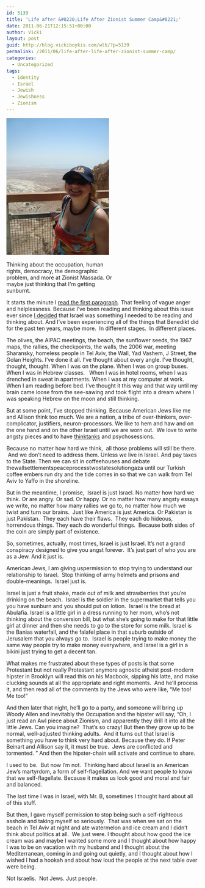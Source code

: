 ```yaml
---
id: 5139
title: 'Life after &#8220;Life After Zionist Summer Camp&#8221;'
date: 2011-06-21T12:15:51+00:00
author: Vicki
layout: post
guid: http://blog.vickiboykis.com/wlb/?p=5139
permalink: /2011/06/life-after-life-after-zionist-summer-camp/
categories:
  - Uncategorized
tags:
  - identity
  - Israel
  - Jewish
  - Jewishness
  - Zionism
---
```

<div id="attachment_5140" style="width: 279px" class="wp-caption aligncenter">
  <a href="https://raw.githubusercontent.com/veekaybee/wlb/gh-pages/assets/images/2011/06/DSC02502.jpg"><img class="size-full wp-image-5140" title="DSC02502" src="https://raw.githubusercontent.com/veekaybee/wlb/gh-pages/assets/images/2011/06/DSC02502.jpg" alt="" width="269" height="358" /></a>
  
  <p class="wp-caption-text">
    Thinking about the occupation, human rights, democracy, the demographic problem, and more at Zionist Massada. Or maybe just thinking that I'm getting sunburnt.
  </p>
</div>

<p style="text-align: center;">
  <p>
    It starts the minute I <a href="http://www.theawl.com/2011/06/life-after-zionist-summer-camp">read the first paragraph</a>. That feeling of vague anger and helplessness. Because I&#8217;ve been reading and thinking about this issue ever since <a href="http://blog.vickiboykis.com/wlb/2010/04/20/while-we-were-moving-to-an-undisclosed-location-near-the-pentagon-stuff-was-happening-in-the-real-world/" target="_blank">I decided</a> that Israel was something I needed to be reading and thinking about. And I&#8217;ve been experiencing all of the things that Benedikt did for the past ten years, maybe more.  In different stages.  In different places.
  </p>
  
  <p>
    The olives, the AIPAC meetings, the beach, the sunflower seeds, the 1967 maps, the rallies, the checkpoints, the walls, the 2006 war, meeting Sharansky, homeless people in Tel Aviv, the Wall, Yad Vashem, J Street, the Golan Heights. I&#8217;ve done it all. I&#8217;ve thought about every angle. I&#8217;ve thought, thought, thought. When I was on the plane. When I was on group buses. When I was in Hebrew classes.   When I was in hotel rooms, when I was drenched in sweat in apartments. When I was at my computer at work. When I am reading before bed. I&#8217;ve thought it this way and that way until my brain came loose from the see-sawing and took flight into a dream where I was speaking Hebrew on the moon and still thinking.
  </p>
  
  <p>
    But at some point, I&#8217;ve stopped thinking. Because American Jews like me and Allison think too much. We are a nation, a tribe of over-thinkers, over-complicator, justifiers, neuron-processors. We like to hem and haw and on the one hand and on the other Israel until we are worn out.  We love to write angsty pieces and to have <a href="http://www.nybooks.com/articles/archives/2010/jun/10/failure-american-jewish-establishment/" target="_blank">thinktanks</a> and psychosessions.
  </p>
  
  <p>
    Because no matter how hard we think,  all those problems will still be there.  And we don&#8217;t need to address them. Unless we live in Israel. And pay taxes to the State. Then we can sit in coffeehouses and debate thewallsettlementspeaceprocesstwostatesolutiongaza until our Turkish coffee embers run dry and the tide comes in so that we can walk from Tel Aviv to Yaffo in the shoreline.
  </p>
  
  <p>
    But in the meantime, I promise,  Israel is just Israel. No matter how hard we think. Or are angry. Or sad. Or happy. Or no matter how many angsty essays we write, no matter how many rallies we go to, no matter how much we twist and turn our brains.  Just like America is just America. Or Pakistan is just Pakistan.  They each have their flaws.  They each do hideous, horrendous things. They each do wonderful things.  Because both sides of the coin are simply part of existence.
  </p>
  
  <p>
    So, sometimes, actually, most times, Israel is just Israel. It&#8217;s not a grand conspiracy designed to give you angst forever.  It&#8217;s just part of who you are as a Jew. And it just is.
  </p>
  
  <p>
    American Jews, I am giving uspermission to stop trying to understand our relationship to Israel.  Stop thinking of army helmets and prisons and double-meanings.  Israel just is.
  </p>
  
  <p>
    Israel is just a fruit shake, made out of milk and strawberries that you&#8217;re drinking on the beach.  Israel is the soldier in the supermarket that tells you you have sunburn and you should put on lotion.  Israel is the bread at Abulafia. Israel is a little girl in a dress running to her mom, who&#8217;s not thinking about the conversion bill, but what she&#8217;s going to make for that little girl at dinner and then she needs to go to the store for some milk. Israel is the Banias waterfall, and the falafel place in that suburb outside of Jerusalem that you always go to.  Israel is people trying to make money the same way people try to make money everywhere, and Israel is a girl in a bikini just trying to get a decent tan.
  </p>
  
  <p>
    What makes me frustrated about these types of posts is that some Protestant but not really Protestant anymore agnostic atheist post-modern hipster in Brooklyn will read this on his Macbook, sipping his latte, and make clucking sounds at all the appropriate and right moments.  And he&#8217;ll process it, and then read all of the comments by the Jews who were like, &#8220;Me too! Me too!&#8221;
  </p>
  
  <p>
    And then later that night, he&#8217;ll go to a party, and someone will bring up Woody Allen and inevitably the Occupation and the hipster will say, &#8220;Oh, I just read an Awl piece about Zionism, and apparently they drill it into all the little Jews. Can you imagine?  That&#8217;s so crazy! But then they grow up to be normal, well-adjusted thinking adults.  And it turns out that Israel is something you have to think very hard about. Because they do. If Peter Beinart and Allison say it, it must be true.  Jews are conflicted and tormented. &#8221; And then the hipster-chain will activate and continue to share.
  </p>
  
  <p>
    I used to be.  But now I&#8217;m not.  Thinking hard about Israel is an American Jew&#8217;s martyrdom, a form of self-flagellation. And we want people to know that we self-flagellate. Because it makes us look good and moral and fair and balanced.
  </p>
  
  <p>
    The last time I was in Israel, with Mr. B, sometimes I thought hard about all of this stuff.
  </p>
  
  <p>
    But then, I gave myself permission to stop being such a self-righteous asshole and taking myself so seriously.  That was when we sat on the beach in Tel Aviv at night and ate watermelon and ice cream and I didn&#8217;t think about politics at all.  We just were. I thought about how good the ice cream was and maybe I wanted some more and I thought about how happy I was to be on vacation with my husband and I thought about the Mediterranean, coming in and going out quietly, and I thought about how I wished I had a hookah and about how loud the people at the next table over were being.
  </p>
  
  <p>
    Not Israelis.  Not Jews. Just people.
  </p>